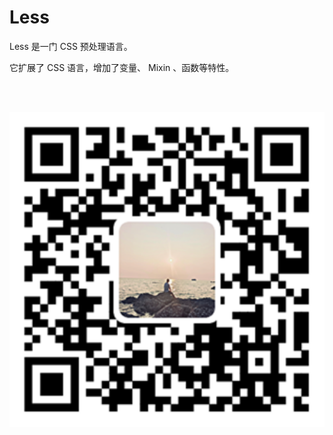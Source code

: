 # Less

Less 是一门 CSS 预处理语言。

它扩展了 CSS 语言，增加了变量、 Mixin 、函数等特性。

<br><br>

<p align="center"><img src="manual-less.svg"></p>